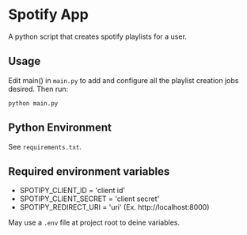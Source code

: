# Spotify App
A python script that creates spotify playlists for a user.
## Usage
Edit main() in `main.py` to add and configure all the playlist creation jobs desired. Then run:

```python main.py```
## Python Environment
See `requirements.txt`.
## Required environment variables
- SPOTIPY_CLIENT_ID = 'client id'
- SPOTIPY_CLIENT_SECRET = 'client secret'
- SPOTIPY_REDIRECT_URI = 'uri' (Ex. http://localhost:8000)

May use a `.env` file at project root to deine variables.